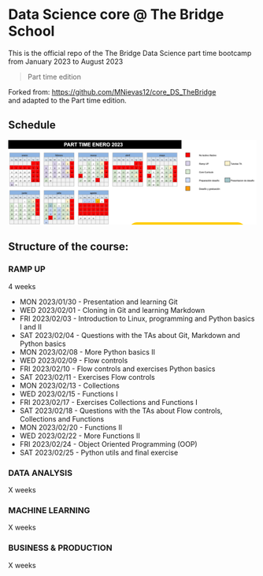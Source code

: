 # Data Science core @ The Bridge School

This is the official repo of the The Bridge Data Science part time bootcamp from January 2023 to August 2023
> Part time edition

Forked from: https://github.com/MNievas12/core_DS_TheBridge  
and adapted to the Part time edition.

Schedule
--------------------------

![schedule](img/schedule-ds-pt-202301.png "Schedule")

Structure of the course:
------------------------  

### RAMP UP  

4 weeks 

* MON 2023/01/30 - Presentation and learning Git
* WED 2023/02/01 - Cloning in Git and learning Markdown
* FRI 2023/02/03 - Introduction to Linux, programming and Python basics I and II
* SAT 2023/02/04 - Questions with the TAs about Git, Markdown and Python basics
* MON 2023/02/08 - More Python basics II
* WED 2023/02/09 - Flow controls
* FRI 2023/02/10 - Flow controls and exercises Python basics 
* SAT 2023/02/11 - Exercises Flow controls
* MON 2023/02/13 - Collections
* WED 2023/02/15 - Functions I
* FRI 2023/02/17 - Exercises Collections and Functions I
* SAT 2023/02/18 - Questions with the TAs about Flow controls, Collections and Functions
* MON 2023/02/20 - Functions II
* WED 2023/02/22 - More Functions II
* FRI 2023/02/24 - Object Oriented Programming (OOP)
* SAT 2023/02/25 - Python utils and final exercise

### DATA ANALYSIS
X weeks

### MACHINE LEARNING
X weeks 

### BUSINESS & PRODUCTION
X weeks 
